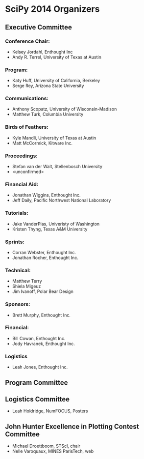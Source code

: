 # SciPy 2014 Organizers

## Executive Committee

### Conference Chair:

* Kelsey Jordahl, Enthought Inc 
* Andy R. Terrel, University of Texas at Austin

### Program:

* Katy Huff, University of California, Berkeley
* Serge Rey, Arizona State University 

### Communications:
 
* Anthony Scopatz, University of Wisconsin-Madison
* Matthew Turk, Columbia University

### Birds of Feathers:

* Kyle Mandli, University of Texas at Austin
* Matt McCormick, Kitware Inc.

### Proceedings:

* Stefan van der Walt, Stellenbosch University
* \<unconfirmed\>

### Financial Aid:

* Jonathan Wiggins, Enthought Inc.
* Jeff Daily, Pacific Northwest National Laboratory

### Tutorials:

* Jake VanderPlas, Univeristy of Washington
* Kristen Thyng, Texas A&M University

### Sprints:

*  Corran Webster, Enthought Inc.
*  Jonathan Rocher, Enthought Inc.

### Technical:

*  Matthew Terry
*  Shiela Migeuz
*  Jim Ivanoff, Polar Bear Design

### Sponsors:

* Brett Murphy, Enthought Inc.

### Financial:

* Bill Cowan, Enthought Inc.
* Jody Havranek, Enthought Inc.

### Logistics

* Leah Jones, Enthought Inc.


## Program Committee

<pending>

## Logistics Committee

* Leah Holdridge, NumFOCUS, Posters

## John Hunter Excellence in Plotting Contest Committee

* Michael Droettboom, STScI, chair
* Nelle Varoquaux, MINES ParisTech, web



